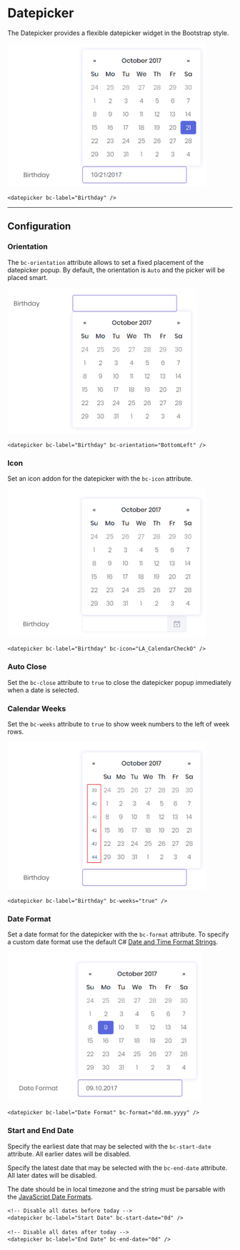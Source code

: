 # Datepicker

The Datepicker provides a flexible datepicker widget in the Bootstrap style.

<img src="img/datepicker_01.png" width="445" alt="Mecons Datepicker">

```markup
<datepicker bc-label="Birthday" />
```

---

## Configuration

### Orientation

The `bc-orientation` attribute allows to set a fixed placement of the datepicker popup. By default, the orientation is `Auto` and the picker will be placed smart.

<img src="img/datepicker_02.png" width="423" alt="Datepicker Orientation">

```markup
<datepicker bc-label="Birthday" bc-orientation="BottomLeft" />
```

### Icon

Set an icon addon for the datepicker with the `bc-icon` attribute.

<img src="img/datepicker_03.png" width="445" alt="Datepicker Icon Trigger">

```markup
<datepicker bc-label="Birthday" bc-icon="LA_CalendarCheckO" />
```

### Auto Close

Set the `bc-close` attribute to `true` to close the datepicker popup immediately when a date is selected.

### Calendar Weeks

Set the `bc-weeks` attribute to `true` to show week numbers to the left of week rows.

<img src="img/datepicker_04.png" width="445" alt="Datepicker Calendar Weeks">

```markup
<datepicker bc-label="Birthday" bc-weeks="true" />
```

### Date Format

Set a date format for the datepicker with the `bc-format` attribute. To specify a custom date format use the default C# [Date and Time Format Strings](https://docs.microsoft.com/en-us/dotnet/standard/base-types/custom-date-and-time-format-strings).

<img src="img/datepicker_05.png" width="434" alt="Datepicker Date Format">

```markup
<datepicker bc-label="Date Format" bc-format="dd.mm.yyyy" />
```

### Start and End Date

Specify the earliest date that may be selected with the `bc-start-date` attribute. All earlier dates will be disabled.

Specify the latest date that may be selected with the `bc-end-date` attribute. All later dates will be disabled.

The date should be in local timezone and the string must be parsable with the [JavaScript Date Formats](https://www.w3schools.com/js/js_date_formats.asp).

```markup
<!-- Disable all dates before today -->
<datepicker bc-label="Start Date" bc-start-date="0d" />

<!-- Disable all dates after today -->
<datepicker bc-label="End Date" bc-end-date="0d" />
```